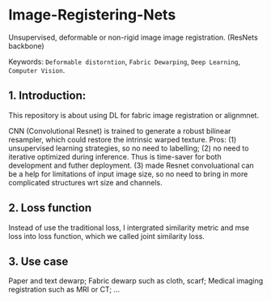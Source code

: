 # Image-Registering-Nets
Unsupervised, deformable or non-rigid image image registration. (ResNets backbone) 

Keywords: `Deformable distorntion`, `Fabric Dewarping`, `Deep Learning`, `Computer Vision`. 


## 1. Introduction: 

This repository is about using DL for fabric image registration or alignmnet.

CNN (Convolutional Resnet) is trained to generate a robust bilinear resampler, which could restore the intrinsic warped texture.
Pros: (1) unsupervised learning strategies, so no need to labelling; (2) no need to iterative optimized during inference. Thus is time-saver for both development and futher deployment. (3) made Resnet convoluational can be a help for limitations of input image size, so no need to bring in more complicated structures wrt size and channels.    

## 2. Loss function

Instead of use the traditional loss, I intergrated similarity metric and mse loss into loss function, which we called joint similarity loss. 

## 3. Use case

Paper and text dewarp;
Fabric dewarp such as cloth, scarf;
Medical imaging registration such as MRI or CT;
...

